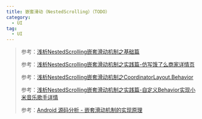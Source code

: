 ```yaml
---
title: 嵌套滑动（NestedScrolling）（TODO）
category: 
  - UI
tag:
  - UI
---
```


> 参考：[浅析NestedScrolling嵌套滑动机制之基础篇](https://juejin.cn/post/6844904184911773709)
> 
> 参考：[浅析NestedScrolling嵌套滑动机制之实践篇-仿写饿了么商家详情页](https://juejin.cn/post/6844904184911757319)
> 
> 参考：[浅析NestedScrolling嵌套滑动机制之CoordinatorLayout.Behavior](https://juejin.cn/post/6844904184915951624)
> 
> 参考：[浅析NestedScrolling嵌套滑动机制之实践篇-自定义Behavior实现小米音乐歌手详情](https://juejin.cn/post/6844904184915951630)
> 
> 参考：[Android 源码分析 - 嵌套滑动机制的实现原理](https://www.jianshu.com/p/cb3779d36118)